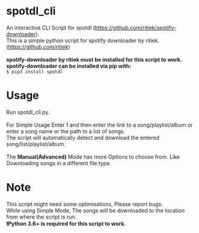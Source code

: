 # spotdl_cli
An interactive CLI Script for spotdl (https://github.com/ritiek/spotify-downloader). <br />
This is a simple python script for spotify downloader by ritiek. (https://github.com/ritiek) <br />
<br/>
**spotify-downloader by ritiek must be installed for this script to work. <br />
spotify-downloader can be installed via pip with:** <br />
```$ pip3 install spotdl```
# Usage
Run spotdl_cli.py. <br/>
<br/>
For Simple Usage Enter 1 and then enter the link to a song/playlist/album or enter a song name or the path to a list of songs.<br/>
The script will automatically detect and download the entered song/list/playlist/album.<br/>
<br/>
The **Manual(Advanced)** Mode has more Options to choose from. Like Downloading songs in a different file type. 
# Note
This script might need some optimisations, Please report bugs.<br/>
While using Simple Mode, The songs will be downloaded to the location from where the script is run.
<br/>
**:exclamation:Python 3.6+ is required for this script to work.**
